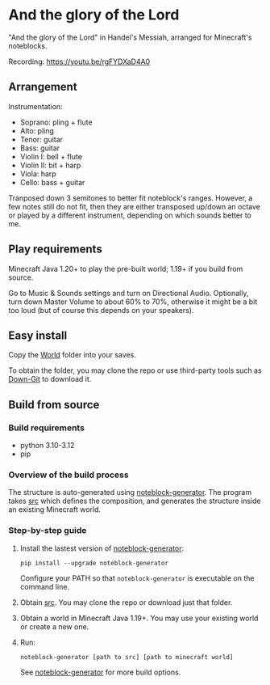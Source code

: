 # And the glory of the Lord
"And the glory of the Lord" in Handel's Messiah, arranged for Minecraft's noteblocks.

Recording: https://youtu.be/rgFYDXaD4A0

## Arrangement
Instrumentation:
* Soprano: pling + flute
* Alto: pling
* Tenor: guitar
* Bass: guitar
* Violin I: bell + flute
* Violin II: bit + harp
* Viola: harp
* Cello: bass + guitar

Tranposed down 3 semitones to better fit noteblock's ranges. However, a few notes still do not fit, then they are either transposed up/down an octave or played by a different instrument, depending on which sounds better to me.

## Play requirements
Minecraft Java 1.20+ to play the pre-built world; 1.19+ if you build from source.

Go to Music & Sounds settings and turn on Directional Audio. Optionally, turn down Master Volume to about 60% to 70%, otherwise it might be a bit too loud (but of course this depends on your speakers).

## Easy install 
Copy the [World](https://github.com/FelixFourcolor/And-the-glory-of-the-Lord/tree/YouTube/World) folder into your saves.

To obtain the folder, you may clone the repo or use third-party tools such as [Down-Git](https://minhaskamal.github.io/DownGit) to download it.

## Build from source
### Build requirements
* python 3.10-3.12
* pip

### Overview of the build process
The structure is auto-generated using [noteblock-generator](https://pypi.org/project/noteblock-generator/). The program takes [src](https://github.com/FelixFourcolor/And-the-glory-of-the-Lord/tree/YouTube/src) which defines the composition, and generates the structure inside an existing Minecraft world.

### Step-by-step guide

1. Install the lastest version of [noteblock-generator](https://pypi.org/project/noteblock-generator/):
    ```
    pip install --upgrade noteblock-generator
    ```
    Configure your PATH so that `noteblock-generator` is executable on the command line.

2. Obtain [src](https://github.com/FelixFourcolor/And-the-glory-of-the-Lord/tree/YouTube/src). You may clone the repo or download just that folder.

3. Obtain a world in Minecraft Java 1.19+. You may use your existing world or create a new one.

4. Run:
    ```
    noteblock-generator [path to src] [path to minecraft world]
    ```

    See [noteblock-generator](https://pypi.org/project/noteblock-generator/) for more build options.
